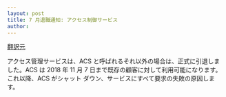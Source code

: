 ```yaml
---
layout: post
title: 7 月退職通知: アクセス制御サービス 
author: 
---
```

[翻訳元](https://azure.microsoft.com/blog/7-month-retirement-notice-access-control-service/)

アクセス管理サービスは、ACS と呼ばれるそれ以外の場合は、正式に引退しました。ACS は 2018 年 11 月 7 日まで既存の顧客に対して利用可能になります。これ以降、ACS がシャット ダウン、サービスにすべて要求の失敗の原因します。